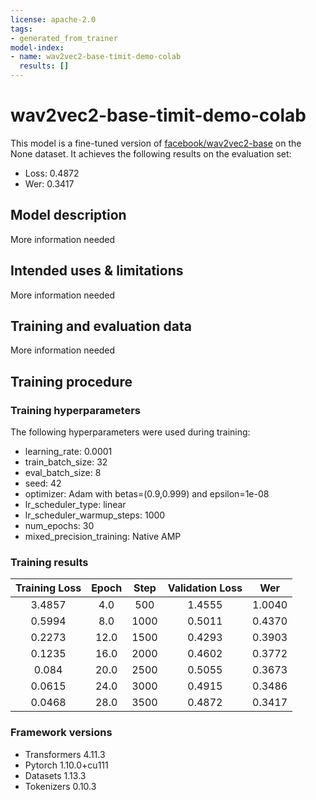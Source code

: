 ```yaml
---
license: apache-2.0
tags:
- generated_from_trainer
model-index:
- name: wav2vec2-base-timit-demo-colab
  results: []
---
```


<!-- This model card has been generated automatically according to the information the Trainer had access to. You
should probably proofread and complete it, then remove this comment. -->

# wav2vec2-base-timit-demo-colab

This model is a fine-tuned version of [facebook/wav2vec2-base](https://huggingface.co/facebook/wav2vec2-base) on the None dataset.
It achieves the following results on the evaluation set:
- Loss: 0.4872
- Wer: 0.3417

## Model description

More information needed

## Intended uses & limitations

More information needed

## Training and evaluation data

More information needed

## Training procedure

### Training hyperparameters

The following hyperparameters were used during training:
- learning_rate: 0.0001
- train_batch_size: 32
- eval_batch_size: 8
- seed: 42
- optimizer: Adam with betas=(0.9,0.999) and epsilon=1e-08
- lr_scheduler_type: linear
- lr_scheduler_warmup_steps: 1000
- num_epochs: 30
- mixed_precision_training: Native AMP

### Training results

| Training Loss | Epoch | Step | Validation Loss | Wer    |
|:-------------:|:-----:|:----:|:---------------:|:------:|
| 3.4857        | 4.0   | 500  | 1.4555          | 1.0040 |
| 0.5994        | 8.0   | 1000 | 0.5011          | 0.4370 |
| 0.2273        | 12.0  | 1500 | 0.4293          | 0.3903 |
| 0.1235        | 16.0  | 2000 | 0.4602          | 0.3772 |
| 0.084         | 20.0  | 2500 | 0.5055          | 0.3673 |
| 0.0615        | 24.0  | 3000 | 0.4915          | 0.3486 |
| 0.0468        | 28.0  | 3500 | 0.4872          | 0.3417 |


### Framework versions

- Transformers 4.11.3
- Pytorch 1.10.0+cu111
- Datasets 1.13.3
- Tokenizers 0.10.3
